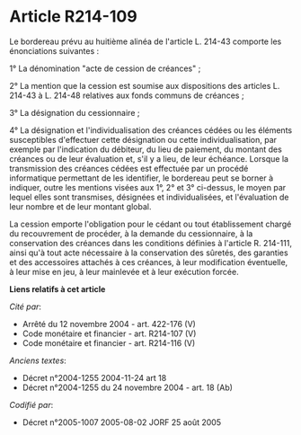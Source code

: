 # Article R214-109

Le bordereau prévu au huitième alinéa de l'article L. 214-43 comporte les énonciations suivantes :

1° La dénomination "acte de cession de créances" ;

2° La mention que la cession est soumise aux dispositions des articles L. 214-43 à L. 214-48 relatives aux fonds communs de
créances ;

3° La désignation du cessionnaire ;

4° La désignation et l'individualisation des créances cédées ou les éléments susceptibles d'effectuer cette désignation ou
cette individualisation, par exemple par l'indication du débiteur, du lieu de paiement, du montant des créances ou de leur
évaluation et, s'il y a lieu, de leur échéance. Lorsque la transmission des créances cédées est effectuée par un procédé
informatique permettant de les identifier, le bordereau peut se borner à indiquer, outre les mentions visées aux 1°, 2° et 3°
ci-dessus, le moyen par lequel elles sont transmises, désignées et individualisées, et l'évaluation de leur nombre et de leur
montant global.

La cession emporte l'obligation pour le cédant ou tout établissement chargé du recouvrement de procéder, à la demande du
cessionnaire, à la conservation des créances dans les conditions définies à l'article R. 214-111, ainsi qu'à tout acte
nécessaire à la conservation des sûretés, des garanties et des accessoires attachés à ces créances, à leur modification
éventuelle, à leur mise en jeu, à leur mainlevée et à leur exécution forcée.

**Liens relatifs à cet article**

_Cité par_:

  - Arrêté du 12 novembre 2004 - art. 422-176 (V)
  - Code monétaire et financier - art. R214-107 (V)
  - Code monétaire et financier - art. R214-116 (V)

_Anciens textes_:

  - Décret n°2004-1255 2004-11-24 art 18
  - Décret n°2004-1255 du 24 novembre 2004 - art. 18 (Ab)

_Codifié par_:

  - Décret n°2005-1007 2005-08-02 JORF 25 août 2005

